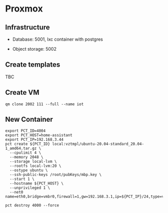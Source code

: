 # Proxmox

## Infrastructure


- Database: 5001, lxc container with postgres


- Object storage: 5002

## Create templates

TBC

## Create VM

```shell
qm clone 2002 111 --full --name iot
```

## New Container

```shell
export PCT_ID=4004
export PCT_HOST=home-assistant
export PCT_IP=192.168.3.44
pct create ${PCT_ID} local:vztmpl/ubuntu-20.04-standard_20.04-1_amd64.tar.gz \
  --cpulimit 4 \
  --memory 2048 \
  --storage local-lvm \
  --rootfs local-lvm:20 \
  --ostype ubuntu \
  --ssh-public-keys /root/pubKeys/mbp.key \
  --start 1 \
  --hostname ${PCT_HOST} \
  --unprivileged 1 \
  --net0 name=eth0,bridge=vmbr0,firewall=1,gw=192.168.3.1,ip=${PCT_IP}/24,type=veth

pct destroy 4000 --force
```
